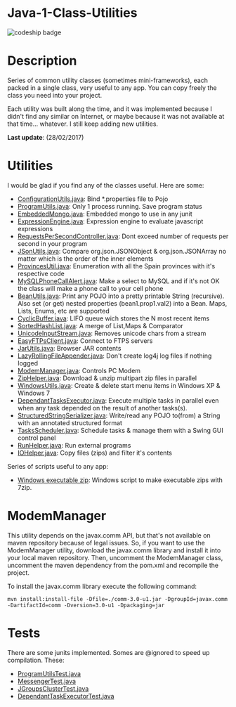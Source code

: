Java-1-Class-Utilities
======================

![codeship badge](https://codeship.com/projects/84b26ce0-646d-0134-7bcf-46895dbeddb7/status?branch=master)

Description
===========

Series of common utility classes (sometimes mini-frameworks), each packed in a single class, very useful to any app.
You can copy freely the class you need into your project.

Each utility was built along the time, and it was implemented because I didn't find any similar
on Internet, or maybe because it was not available at that time... whatever. I still keep adding new utilities.

**Last update**: (28/02/2017)

Utilities
========= 

I would be glad if you find any of the classes useful. Here are some:

* [ConfigurationUtils.java](src/main/java/org/andresoviedo/util/configuration/ConfigurationUtils.java): Bind *.properties file to Pojo
* [ProgramUtils.java](src/main/java/org/andresoviedo/util/program/ProgramUtils.java): Only 1 process running. Save program status 
* [EmbeddedMongo.java](src/main/java/org/andresoviedo/util/mongo/EmbeddedMongo.java): Embedded mongo to use in any junit
* [ExpressionEngine.java](src/main/java/org/andresoviedo/util/expression/ExpressionEngine.java): Expression engine to evaluate javascript expressions
* [RequestsPerSecondController.java](src/main/java/org/andresoviedo/util/program/ProgramUtils.java): Dont exceed number of requests per second in your program
* [JSonUtils.java](src/main/java/org/andresoviedo/util/json/JsonUtils.java):  Compare org.json.JSONObject & org.json.JSONArray no matter which is the order of the inner elements
* [ProvincesUtil.java](src/main/java/org/andresoviedo/util/model/ModelUtils.java):  Enumeration with all the Spain provinces with it's respective code
* [MySQLPhoneCallAlert.java](src/main/java/org/andresoviedo/util/alert/MySQLPhoneCallAlert.java): Make a select to MySQL and if it's not OK the class will make a phone call to your cell phone
* [BeanUtils.java](src/main/java/org/andresoviedo/util/bean/BeanUtils.java): Print any POJO into a pretty printable String (recursive). Also set (or get) nested properties (bean1.prop1.val2)
 into a Bean. Maps, Lists, Enums, etc are supported
* [CyclicBuffer.java](src/main/java/org/andresoviedo/util/data/CyclicBuffer.java): LIFO queue wich stores the N most recent items   
* [SortedHashList.java](src/main/java/org/andresoviedo/util/data/SortedHashList.java): A merge of List,Maps & Comparator 
* [UnicodeInputStream.java](src/main/java/org/andresoviedo/util/encoding/UnicodeInputStream.java): Removes unicode chars from a stream
* [EasyFTPsClient.java](src/main/java/org/andresoviedo/util/ftp/EasyFTPsClient.java): Connect to FTPS servers
* [JarUtils.java](src/main/java/org/andresoviedo/util/jar/JarUtils.java): Browser JAR contents
* [LazyRollingFileAppender.java](src/main/java/org/andresoviedo/util/log4j/LazyRollingFileAppender.java): Don't create log4j log files if nothing logged
* [ModemManager.java](src/main/java/org/andresoviedo/util/modem/ModemManager.java): Controls PC Modem
* [ZipHelper.java](src/main/java/org/andresoviedo/util/zip/ZipHelper.java): Download & unzip multipart zip files in parallel 
* [WindowsUtils.java](src/main/java/org/andresoviedo/util/windows/WindowsUtils.java): Create & delete start menu items in Windows XP & Windows 7
* [DependantTasksExecutor.java](src/main/java/org/andresoviedo/util/tasks/DependantTasksExecutor.java): Execute multiple tasks in parallel even when any task depended on the result of another tasks(s).
* [StructuredStringSerializer.java](src/main/java/org/andresoviedo/util/serialization/api2/StructuredStringSerializer.java): Write/read any POJO to(from) a String with an annotated structured format
* [TasksScheduler.java](src/main/java/org/andresoviedo/util/schedule/api1/TasksScheduler.java): Schedule tasks & manage them with a Swing GUI control panel
* [RunHelper.java](src/main/java/org/andresoviedo/util/run/RunHelper.java): Run external programs
* [IOHelper.java](src/main/java/org/andresoviedo/util/io/IOHelper.java): Copy files (zips) and filter it's contents

Series of scripts useful to any app:
* [Windows executable zip](src/main/resources/org/andresoviedo/util/windows/7zip_installer/make.bat): Windows script to make executable zips with 7zip.


ModemManager
============

This utility depends on the javax.comm API, but that's not available on maven repository because of legal issues.
So, if you want to use the ModemManager utility, download the javax.comm library and install it into your local maven repository.
Then, uncomment the ModemManager class, uncomment the maven dependency from the pom.xml and recompile the project. 

To install the javax.comm library execute the following command:

    mvn install:install-file -Dfile=./comm-3.0-u1.jar -DgroupId=javax.comm -DartifactId=comm -Dversion=3.0-u1 -Dpackaging=jar
    

Tests
=====

There are some junits implemented. Somes are @ignored to speed up compilation. These:
* [ProgramUtilsTest.java](src/test/java/org/andresoviedo/util/program/ProgramUtilsTest.java)
* [MessengerTest.java](src/test/java/org/andresoviedo/util/messaging/api1/MessengerTest.java)
* [JGroupsClusterTest.java](src/test/java/org/andresoviedo/util/jgroups/JGroupsClusterTest.java)
* [DependantTaskExecutorTest.java](src/test/java/org/andresoviedo/util/tasks/DependantTaksExecutorTest.java)

